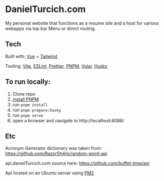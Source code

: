 # DanielTurcich.com

My personal website that functions as a resume site and a host for various webapps via top bar Menu or direct routing.

## Tech
Built with: [Vue](https://v3.vuejs.org/) + [Tailwind](https://tailwindcss.com/)

Tooling: [Vite](https://vitejs.dev/), [ESLint](https://eslint.org/), [Prettier](https://prettier.io/), [PNPM](https://pnpm.io/), [Volar](https://github.com/johnsoncodehk/volar), [Husky](https://github.com/typicode/husky)

## To run locally:

1. Clone repo
2. [install PNPM](https://pnpm.io/installation)
3. run `pnpm install`
4. run `pnpm prepare:husky`
5. run `pnpm serve`
6. open a browser and navigate to http://localhost:8086/

## Etc

Acronym Generator dictionary was taken from: <https://github.com/RazorSh4rk/random-word-api>

api.danielTurcich.com source here: <https://github.com/buffet-time/api>

Api hosted on an Ubuntu server using [PM2](https://www.npmjs.com/package/pm2)
